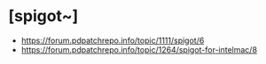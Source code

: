 # [spigot~]

* https://forum.pdpatchrepo.info/topic/1111/spigot/6
* https://forum.pdpatchrepo.info/topic/1264/spigot-for-intelmac/8
